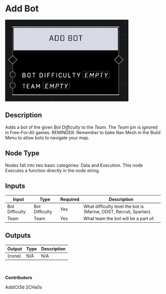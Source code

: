 # Add Bot
![alt text](../../../.gitbook/assets/add-bot.png)
## Description
Adds a bot of the given *Bot Difficulty* to the *Team*. The *Team* pin is ignored in Free-For-All games. REMINDER: Remember to bake Nav Mesh in the Build Menu to allow bots to navigate your map.

## Node Type
Nodes fall into two basic categories: Data and Execution. This node Executes a function directly in the node string.

## Inputs
| Input            | Type             | Required | Description												    |
|------------------|------------------|----------|--------------------------------------------------------------|
| Bot Difficulty | Bot Difficulty | Yes | What difficulty level the bot is (Marine, ODST, Recruit, Spartan). |
| Team | Team | Yes | What team the bot will be a part of.|

## Outputs
| Output           | Type             | Description												     |
|------------------|------------------|--------------------------------------------------------------|
| (none) | N/A  | N/A  |

\
\
**Contributors**

AddiCt3d 2CHa0s
